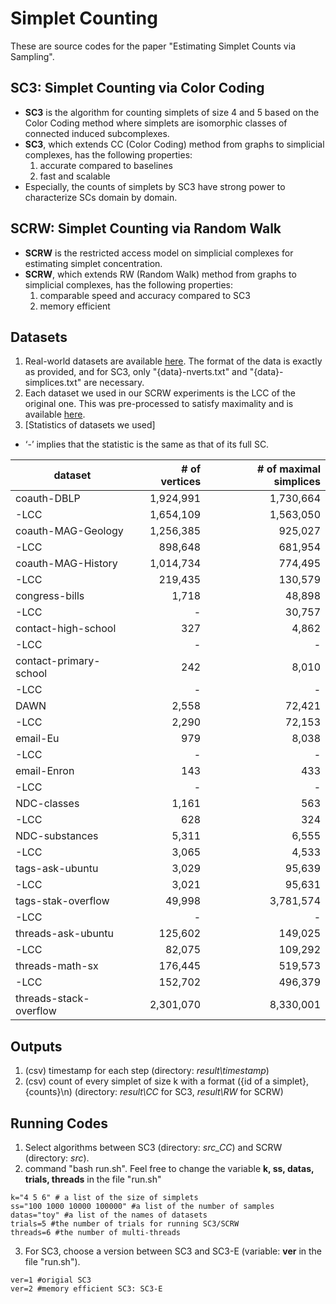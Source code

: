 # Simplet Counting

These are source codes for the paper "Estimating Simplet Counts via Sampling".

## **SC3: Simplet Counting via Color Coding**
* **SC3** is the algorithm for counting simplets of size 4 and 5 based on the Color Coding method where simplets are isomorphic classes of connected induced subcomplexes.
* **SC3**, which extends CC (Color Coding) method from graphs to simplicial complexes, has the following properties:
  1. accurate compared to baselines
  2. fast and scalable
* Especially, the counts of simplets by SC3 have strong power to characterize SCs domain by domain.

## **SCRW: Simplet Counting via Random Walk**
* **SCRW** is the restricted access model on simplicial complexes for estimating simplet concentration.
* **SCRW**, which extends RW (Random Walk) method from graphs to simplicial complexes, has the following properties:
  1. comparable speed and accuracy compared to SC3
  2. memory efficient

## Datasets 
1. Real-world datasets are available [here](https://www.cs.cornell.edu/~arb/data/). The format of the data is exactly as provided, and for SC3, only "{data}-nverts.txt" and "{data}-simplices.txt" are necessary.
2. Each dataset we used in our SCRW experiments is the LCC of the original one. This was pre-processed to satisfy maximality and is available [here](https://postechackr-my.sharepoint.com/personal/hhyy0401_postech_ac_kr/_layouts/15/onedrive.aspx?id=%2Fpersonal%2Fhhyy0401%5Fpostech%5Fac%5Fkr%2FDocuments%2F%EC%97%B0%EA%B5%AC%2D%EC%98%A8%EB%9D%BC%EC%9D%B8%2Fmaximal%5FLCC&ga=1).
3. [Statistics of datasets we used]
* ‘-’ implies that the statistic is the same as that of its full SC.
  
| dataset  | # of vertices | # of maximal simplices |
|----|---:|---:|
| coauth-DBLP | 1,924,991 | 1,730,664 |
|   -LCC | 1,654,109 | 1,563,050|
| coauth-MAG-Geology | 1,256,385 | 925,027 |
|   -LCC | 898,648 | 681,954 |
| coauth-MAG-History | 1,014,734 | 774,495 |
|   -LCC | 219,435 | 130,579 |
| congress-bills  | 1,718 | 48,898 |
|   -LCC | - | 30,757 |
| contact-high-school | 327 | 4,862 |
|   -LCC | - | - |
| contact-primary-school | 242 | 8,010 |
|   -LCC | - | - |
| DAWN  | 2,558 | 72,421 |
|   -LCC | 2,290 | 72,153 |
| email-Eu | 979 | 8,038 |
|   -LCC | - | - |
| email-Enron | 143 |433 |
|   -LCC | - | - |
| NDC-classes | 1,161 | 563 |
|   -LCC | 628 | 324 | 
| NDC-substances | 5,311 | 6,555 |
|   -LCC | 3,065 | 4,533 |  
| tags-ask-ubuntu | 3,029 | 95,639 |
|   -LCC | 3,021 | 95,631 |  
| tags-stak-overflow  | 49,998 |3,781,574 |
|   -LCC | - | - |
| threads-ask-ubuntu |125,602 | 149,025 |
|   -LCC | 82,075 | 109,292 |
| threads-math-sx  |  176,445 | 519,573  |
|   -LCC | 152,702 | 496,379 |
| threads-stack-overflow  | 2,301,070 | 8,330,001 |
  
## Outputs
1. (csv) timestamp for each step (directory: *result\timestamp*)
2. (csv) count of every simplet of size k with a format ({id of a simplet}, {counts}\n) (directory: *result\CC* for SC3, *result\RW* for SCRW)


## Running Codes
1. Select algorithms between SC3 (directory: *src_CC*) and SCRW (directory: *src*). 
2. command "bash run.sh". Feel free to change the variable **k, ss, datas, trials, threads** in the file "run.sh"
```
k="4 5 6" # a list of the size of simplets
ss="100 1000 10000 100000" #a list of the number of samples
datas="toy" #a list of the names of datasets
trials=5 #the number of trials for running SC3/SCRW
threads=6 #the number of multi-threads
```
3. For SC3, choose a version between SC3 and SC3-E (variable: **ver** in the file "run.sh").
```
ver=1 #origial SC3
ver=2 #memory efficient SC3: SC3-E
```
